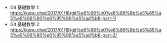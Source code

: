* Git 基礎教學 1:  https://kopu.chat/2017/01/18/git%e6%96%b0%e6%89%8b%e5%85%a5%e9%96%80%e6%95%99%e5%ad%b8-part-1/
* Git 基礎教學 2: https://kopu.chat/2017/01/18/git%e6%96%b0%e6%89%8b%e5%85%a5%e9%96%80%e6%95%99%e5%ad%b8-part-2/
